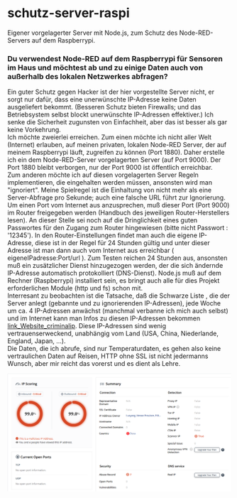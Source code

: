 # schutz-server-raspi
Eigener vorgelagerter Server mit Node.js, zum Schutz des Node-RED-Servers auf dem Raspberrypi.<br>
### Du verwendest Node-RED auf dem Raspberrypi für Sensoren im Haus und möchtest ab und zu einige Daten auch von außerhalb des lokalen Netzwerkes abfragen? ###
Ein guter Schutz gegen Hacker ist der hier vorgestellte Server nicht, er sorgt nur dafür, dass eine unerwünschte IP-Adresse keine Daten ausgeliefert bekommt. (Besseren Schutz bieten Firewalls; und das Betriebsystem selbst blockt unerwünschte IP-Adressen effektiver.)
Ich senke die Sicherheit zugunsten von Einfachheit, aber das ist besser als gar keine Vorkehrung.<br>
Ich möchte zweierlei erreichen. Zum einen möchte ich nicht aller Welt (Internet) erlauben, auf meinen privaten, lokalen Node-RED Server, der auf meinem Raspberrypi läuft, zugreifen zu können (Port 1880). Daher erstelle ich ein dem Node-RED-Server vorgelagerten Server (auf Port 9000). Der Port 1880 bleibt verborgen, nur der Port 9000 ist öffentlich erreichbar.<br>
Zum anderen möchte ich auf diesen vorgelagerten Server Regeln implementieren, die eingehalten werden müssen, ansonsten wird man "ignoriert". Meine Spielregel ist die Einhaltung von nicht mehr als eine Server-Abfrage pro Sekunde; auch eine falsche URL führt zur Ignorierung.<br>
Um einen Port vom Internet aus anzusprechen, muß dieser Port (Port 9000) im Router freigegeben werden (Handbuch des jeweiligen Router-Herstellers lesen). An dieser Stelle sei noch auf die Dringlichkeit eines guten Passwortes für den Zugang zum Router hingewiesen (bitte nicht Passwort : '12345'). In den Router-Einstellungen findet man auch die eigene IP-Adresse, diese ist in der Regel für 24 Stunden gültig und unter dieser Adresse ist man dann auch vom Internet aus erreichbar ( eigeneIPadresse:Port/url ). Zum Testen reichen 24 Stunden aus, ansonsten muß ein zusätzlicher Dienst hinzugezogen werden, der die sich ändernde IP-Adresse automatisch protokolliert (DNS-Dienst).
Node.js muß auf dem Rechner (Raspberrypi) installiert sein, es bringt auch alle für dies Projekt erforderlichen Module (http und fs) schon mit.<br>
Interresant zu beobachten ist die Tatsache, daß die Schwarze Liste , die der Server anlegt (gebannte und zu ignorierenden IP-Adressen), jede Woche um ca. 4 IP-Adressen anwächst (manchmal verbanne ich mich auch selbst) und im Internet kann man Infos zu diesen IP-Adressen bekommen [link_Website_criminalip][1]. Diese IP-Adressen sind wenig vertrauenserweckend, unabhängig vom Land (USA, China, Niederlande, England, Japan, ...).<br>
Die Daten, die ich abrufe, sind nur Temperaturdaten, es gehen also keine vertraulichen Daten auf Reisen, HTTP ohne SSL ist nicht jedermanns Wunsch, aber mir reicht das vorerst und es dient als Lehre.<br>

![Infos zur IP-Adresse](./ipInfo.png)

[1]: https://www.criminalip.io/